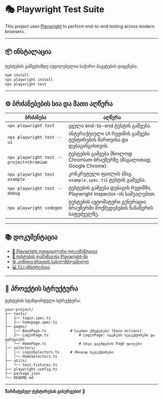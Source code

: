# 🎭 Playwright Test Suite

This project uses [Playwright](https://playwright.dev/) to perform end-to-end testing across modern browsers.

---

## 📦 ინსტალაცია

ტესტების გაშვებამდე აუცილებელია საჭირო პაკეტების დაყენება:

```bash
npm install
npx playwright install
npx playwright test
```

---

## ⚙️ ბრძანებების სია და მათი აღწერა

| ბრძანება | აღწერა |
|----------|--------|
| `npx playwright test` | ყველა end-to-end ტესტის გაშვება. |
| `npx playwright test --ui` | ინტერაქტიული UI რეჟიმის გაშვება ტესტირების მართვისა და დებაგინგისთვის. |
| `npx playwright test --project=chromium` | ტესტების გაშვება მხოლოდ Chromium ბრაუზერზე (მაგალითად, Google Chrome). |
| `npx playwright test example` | კონკრეტული ფაილის (მაგ. `example.spec.ts`) ტესტის გაშვება. |
| `npx playwright test --debug` | ტესტების გაშვება დებაგის რეჟიმში, Playwright Inspector-ის საშუალებით. |
| `npx playwright codegen` | ტესტების ავტომატური გენერაცია ბრაუზერში მოქმედებების ჩანაწერის საფუძველზე. |

---

## 📚 დოკუმენტაცია

- [📘 Playwright ოფიციალური დოკუმენტაცია](https://playwright.dev/)
- [🧪 ტესტების დამუშავება Playwright-ში](https://playwright.dev/docs/writing-tests)
- [⚙️ კონფიგურაციის სახელმძღვანელო](https://playwright.dev/docs/test-configuration)
- [💻 CLI ინსტრუქცია](https://playwright.dev/docs/test-cli)

---

## 📁 პროექტის სტრუქტურა

ტესტების სტანდარტული სტრუქტურა:

```
your-project/
├── tests/
│   ├── login.spec.ts
│   ├── homepage.spec.ts
├── pages/
│   │── BasePage.ts           # საერთო ქმედებები (base actions)
│   ├── LoginPage.ts              # LoginPage: იყენებს სელექტორებს და ფუნქციებს
│   └── HomePage.ts               # სხვა გვერდების Page ფაილები
│── selectors/
│   │── LoginSelectors.ts     # მხოლოდ სელექტორები
│   │── HomeSelectors.ts
├── utils/
│   └── test-fixtures.ts
├── playwright.config.ts
├── package.json
└── README.md

```

---

**წარმატებულ ტესტირებას გისურვებთ!** 🚀
